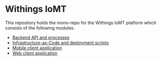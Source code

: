 # Withings IoMT

This repository holds the mono-repo for the Withings IoMT platform which consists of the following modules:

- [Backend API and processes](./backend/README.md)
- [Infrastructure-as-Code and deployment scripts](./deployment/README.md)
- [Mobile client application](./mobile/README.md)
- [Web client application](./portal/README.md)

